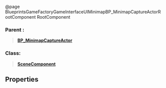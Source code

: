 @page BlueprintsGameFactoryGameInterfaceUIMinimapBP_MinimapCaptureActorRootComponent RootComponent
### Parent :
<b><a href="_blueprints_game_factory_game_interface_u_i_minimap_b_p__minimap_capture_actor.html"><blockquote>BP_MinimapCaptureActor</blockquote></a></b>
### Class:
<b><a href="_class_script_scene_component.html"><blockquote>SceneComponent</blockquote></a></b>
## Properties
